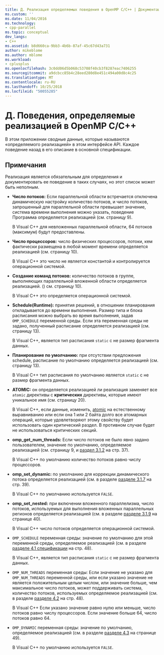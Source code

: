 ```yaml
---
title: Д. Реализация определяемых поведения в OpenMP C/C++ | Документация Майкрософт
ms.custom: ''
ms.date: 11/04/2016
ms.technology:
- cpp-parallel
ms.topic: conceptual
dev_langs:
- C++
ms.assetid: b8d660ca-9bb3-4b6b-87af-45c67d43a731
author: mikeblome
ms.author: mblome
ms.workload:
- cplusplus
ms.openlocfilehash: 3c0dd06d5b068c53708f40cb3f8287eac7406255
ms.sourcegitcommit: a9dcbcc85b4c28eed280d8e451c494a00d8c4c25
ms.translationtype: MT
ms.contentlocale: ru-RU
ms.lasthandoff: 10/25/2018
ms.locfileid: "50055285"
---
```

# <a name="e-implementation-defined-behaviors-in-openmp-cc"></a>Д. Поведения, определяемые реализацией в OpenMP C/C++

В этом приложении сводные данные, которые называются «определяемого реализацией» в этом интерфейсе API.  Каждое поведение назад в его описание в основной спецификации.

## <a name="remarks"></a>Примечания

Реализация является обязательным для определения и документировать ее поведение в таких случаях, но этот список может быть неполным.

- **Число потоков:** Если параллельной области встречается отключена динамическую настройку количество потоков, и число потоков, запрошенный для параллельной области превышает значение, система времени выполнения можно указать, поведение Программа определяется реализацией (см. страницу 9).

   В Visual C++ для невложенных параллельной области, 64 потоков (максимум) будут предоставлены.

- **Число процессоров:** число физических процессоров, потоки, кем фактически размещена в любой момент времени определяется реализацией (см. страницу 10).

   В Visual C++ это число не является константой и контролируется операционной системой.

- **Создание команд потоков:** количество потоков в группе, выполняющих параллельной вложенной области определяется реализацией. () см. страницу 10).

   В Visual C++ это определяется операционной системой.

- **Schedule(Runtime):** принятия решений, в отношении планирования откладывается до времени выполнения. Размер типа и блока расписания можно выбрать во время выполнения, задав `OMP_SCHEDULE` переменной среды. Если эта переменная среды не задано, полученный расписание определяется реализацией (см. страницу 13).

   В Visual C++, является тип расписания `static` с не размер фрагмента данных.

- **Планирование по умолчанию:** при отсутствии предложения schedule, расписание по умолчанию определяется реализацией (см. страницу 13).

   В Visual C++ тип расписания по умолчанию является `static` с не размер фрагмента данных.

- **ATOMIC:** он определяется реализацией ли реализация заменяет все `atomic` директивы с **критических** директивы, которые имеют уникальное имя (см. страницу 20).

   В Visual C++, если данные, изменить, [atomic](../../parallel/openmp/reference/atomic.md) на естественному выравниванию или если она 1 или 2 байта долго все атомарных операций, которые удовлетворяют этому свойству будет использовать один критический раздел. В противном случае будет не использоваться критических секций.

- **omp_get_num_threads:** Если число потоков не было явно задано пользователем, значение по умолчанию, определяемое реализацией (см. страницу 9, и [раздел 3.1.2](../../parallel/openmp/3-1-2-omp-get-num-threads-function.md) на стр. 37).

   В Visual C++ по умолчанию количество потоков равно числу процессоров.

- **omp_set_dynamic:** по умолчанию для коррекции динамического потока определяется реализацией (см. в разделе [разделе 3.1.7](../../parallel/openmp/3-1-7-omp-set-dynamic-function.md) на стр. 39).

   В Visual C++ по умолчанию используется `FALSE`.

- **omp_set_nested:** при включении вложенного параллелизма, число потоков, используемых для выполнения вложенных параллельных регионов определяется реализацией (см. в разделе [разделе 3.1.9](../../parallel/openmp/3-1-9-omp-set-nested-function.md) на странице 40).

   В Visual C++ число потоков определяется операционной системой.

- `OMP_SCHEDULE` переменная среды: значение по умолчанию для этой переменной среды, определяемое реализацией (см. в разделе [разделе 4.1 спецификации](../../parallel/openmp/4-1-omp-schedule.md) на стр. 48).

   В Visual C++, является тип расписания `static` с не размер фрагмента данных.

- `OMP_NUM_THREADS` переменная среды: Если значение не указано для `OMP_NUM_THREADS` переменной среды, или если указано значение не является положительным целым числом, или значение больше, чем максимальное число потоков, может поддерживать система, количество потоков, используемых определяемое реализацией (см. в разделе [разделе 4.2](../../parallel/openmp/4-2-omp-num-threads.md) на стр. 48).

   В Visual C++ Если указано значение равно нулю или меньше, число потоков равно числу процессоров.  Если значение больше 64, число потоков равно 64.

- `OMP_DYNAMIC` переменная среды: значение по умолчанию, определяемое реализацией (см. в разделе [разделе 4.3](../../parallel/openmp/4-3-omp-dynamic.md) на странице 49).

   В Visual C++ по умолчанию используется `FALSE`.